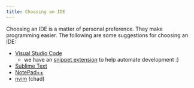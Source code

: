 ```yaml
---
title: Choosing an IDE
---
```


Choosing an IDE is a matter of personal preference. They make programming easier. The following are some
suggestions for choosing an IDE:

- [Visual Studio Code](https://code.visualstudio.com)
  - we have an [snippet extension](https://marketplace.visualstudio.com/items?itemName=SrIzan.sern-snippets) to help automate development :)
- [Sublime Text](https://www.sublimetext.com/)
- [NotePad++](https://notepad-plus-plus.org/)
- [nvim](https://neovim.io/) (chad)

